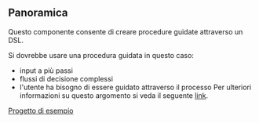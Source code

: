 ## Panoramica
Questo componente consente di creare procedure guidate attraverso un DSL.

Si dovrebbe usare una procedura guidata in questo caso:
* input a più passi
* flussi di decisione complessi
* l'utente ha bisogno di essere guidato attraverso il processo
Per ulteriori informazioni su questo argomento si veda il seguente [link](http://ui-patterns.com/patterns/Wizard).

[Progetto di esempio](https://github.com/mariodavid/cuba-example-using-wizard)